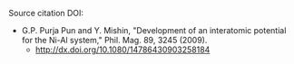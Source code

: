 Source citation DOI:

* G.P. Purja Pun and Y. Mishin, "Development of an interatomic potential for the Ni-Al system," Phil. Mag. 89, 3245 (2009).
    - http://dx.doi.org/10.1080/14786430903258184
